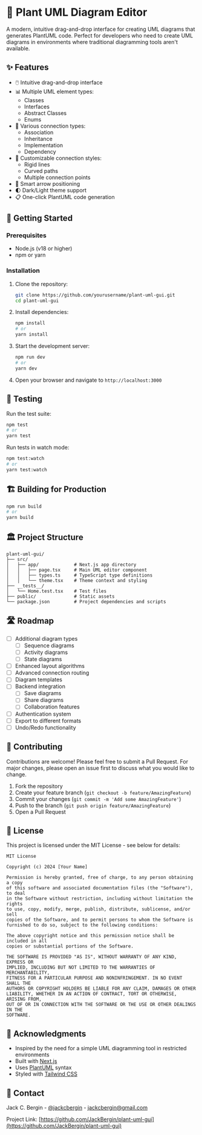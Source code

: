 # 🎨 Plant UML Diagram Editor

A modern, intuitive drag-and-drop interface for creating UML diagrams that generates PlantUML code. Perfect for developers who need to create UML diagrams in environments where traditional diagramming tools aren't available.

## ✨ Features

- 🖱️ Intuitive drag-and-drop interface
- 📊 Multiple UML element types:
  - Classes
  - Interfaces
  - Abstract Classes
  - Enums
- 🔗 Various connection types:
  - Association
  - Inheritance
  - Implementation
  - Dependency
- 💫 Customizable connection styles:
  - Rigid lines
  - Curved paths
  - Multiple connection points
- 🎯 Smart arrow positioning
- 🌓 Dark/Light theme support
- 📋 One-click PlantUML code generation

## 🚀 Getting Started

### Prerequisites

- Node.js (v18 or higher)
- npm or yarn

### Installation

1. Clone the repository:
   ```bash
   git clone https://github.com/yourusername/plant-uml-gui.git
   cd plant-uml-gui
   ```

2. Install dependencies:
   ```bash
   npm install
   # or
   yarn install
   ```

3. Start the development server:
   ```bash
   npm run dev
   # or
   yarn dev
   ```

4. Open your browser and navigate to `http://localhost:3000`

## 🧪 Testing

Run the test suite:
```bash
npm test
# or
yarn test
```

Run tests in watch mode:
```bash
npm test:watch
# or
yarn test:watch
```

## 🏗️ Building for Production

```bash
npm run build
# or
yarn build
```

## 🏛️ Project Structure

```
plant-uml-gui/
├── src/
│   ├── app/             # Next.js app directory
│   │   ├── page.tsx     # Main UML editor component
│   │   ├── types.ts     # TypeScript type definitions
│   │   └── theme.tsx    # Theme context and styling
├── __tests__/
│   └── Home.test.tsx    # Test files
├── public/              # Static assets
└── package.json         # Project dependencies and scripts
```

## 🛣️ Roadmap

- [ ] Additional diagram types
  - [ ] Sequence diagrams
  - [ ] Activity diagrams
  - [ ] State diagrams
- [ ] Enhanced layout algorithms
- [ ] Advanced connection routing
- [ ] Diagram templates
- [ ] Backend integration
  - [ ] Save diagrams
  - [ ] Share diagrams
  - [ ] Collaboration features
- [ ] Authentication system
- [ ] Export to different formats
- [ ] Undo/Redo functionality

## 🤝 Contributing

Contributions are welcome! Please feel free to submit a Pull Request. For major changes, please open an issue first to discuss what you would like to change.

1. Fork the repository
2. Create your feature branch (`git checkout -b feature/AmazingFeature`)
3. Commit your changes (`git commit -m 'Add some AmazingFeature'`)
4. Push to the branch (`git push origin feature/AmazingFeature`)
5. Open a Pull Request

## 📝 License

This project is licensed under the MIT License - see below for details:

```
MIT License

Copyright (c) 2024 [Your Name]

Permission is hereby granted, free of charge, to any person obtaining a copy
of this software and associated documentation files (the "Software"), to deal
in the Software without restriction, including without limitation the rights
to use, copy, modify, merge, publish, distribute, sublicense, and/or sell
copies of the Software, and to permit persons to whom the Software is
furnished to do so, subject to the following conditions:

The above copyright notice and this permission notice shall be included in all
copies or substantial portions of the Software.

THE SOFTWARE IS PROVIDED "AS IS", WITHOUT WARRANTY OF ANY KIND, EXPRESS OR
IMPLIED, INCLUDING BUT NOT LIMITED TO THE WARRANTIES OF MERCHANTABILITY,
FITNESS FOR A PARTICULAR PURPOSE AND NONINFRINGEMENT. IN NO EVENT SHALL THE
AUTHORS OR COPYRIGHT HOLDERS BE LIABLE FOR ANY CLAIM, DAMAGES OR OTHER
LIABILITY, WHETHER IN AN ACTION OF CONTRACT, TORT OR OTHERWISE, ARISING FROM,
OUT OF OR IN CONNECTION WITH THE SOFTWARE OR THE USE OR OTHER DEALINGS IN THE
SOFTWARE.
```

## 🙏 Acknowledgments

- Inspired by the need for a simple UML diagramming tool in restricted environments
- Built with [Next.js](https://nextjs.org/)
- Uses [PlantUML](https://plantuml.com/) syntax
- Styled with [Tailwind CSS](https://tailwindcss.com/)

## 📧 Contact

Jack C. Bergin - [@jackcbergin](https://twitter.com/jackcbergin) - jackcbergin@gmail.com

Project Link: [https://github.com/JackBergin/plant-uml-gui](https://github.com/JackBergin/plant-uml-gui)



